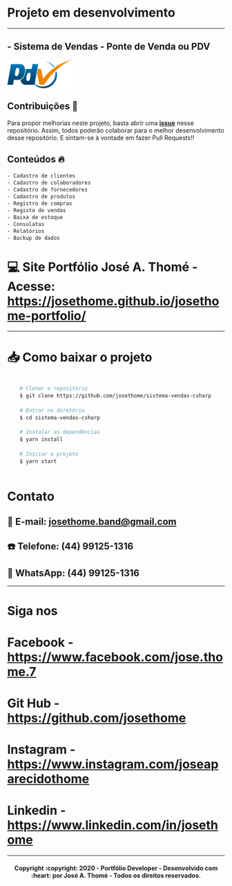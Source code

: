 # Projeto em desenvolvimento

---

## - Sistema de Vendas - Ponte de Venda ou PDV

<img align="center" src="images/logo.png" width="150px;" />

## Contribuições 📌

Para propor melhorias neste projeto, basta abrir uma **[issue](https://github.com/josethome/sistema-vendas-csharp/issues)** nesse repositório. Assim, todos poderão colaborar para o melhor desenvolvimento desse repositório. E sintam-se à vontade em fazer Pull Requests!!

## Conteúdos 🔥

    - Cadastro de clientes
    - Cadastro de colaboradores
    - Cadastro de fornecedores
    - Cadastro de produtos
    - Registro de compras
    - Registo de vendas
    - Baixa de estoque
    - Consulatas
    - Relatórios
    - Backup de dados 

# :computer: Site Portfólio José A. Thomé - Acesse: https://josethome.github.io/josethome-portfolio/

---

# :inbox_tray: Como baixar o projeto
```bash
	
	# Clonar o repositório
    $ git clone https://github.com/josethome/sistema-vendas-csharp
    
    # Entrar no diretório
    $ cd sistema-vendas-csharp

    # Instalar as dependências
    $ yarn install

    # Iniciar o projeto
    $ yarn start
    
```
# Contato
## :email: E-mail: josethome.band@gmail.com
## :phone: Telefone: (44) 99125-1316
## :calling: WhatsApp: (44) 99125-1316

---

# Siga nos 
# Facebook - https://www.facebook.com/jose.thome.7
# Git Hub - https://github.com/josethome
# Instagram - https://www.instagram.com/joseaparecidothome
# Linkedin - https://www.linkedin.com/in/josethome

---
<h4 align="center">
	Copyright :copyright: 2020 - Portfólio Developer - Desenvolvido com :heart: por José A. Thomé - Todos os direitos reservados.
</h4>